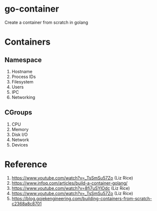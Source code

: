 # go-container
Create a container from scratch in golang

# Containers   
## Namespace   
1. Hostname
2. Process IDs
3. Filesystem
4. Users
5. IPC
6. Networking

## CGroups
1. CPU
2. Memory
3. Disk I/O
4. Network
5. Devices

# Reference
1. https://www.youtube.com/watch?v=_TsSmSu57Zo  (Liz Rice)
2. https://www.infoq.com/articles/build-a-container-golang/
3. https://www.youtube.com/watch?v=8fi7uSYlOdc  (Liz Rice)
4. https://www.youtube.com/watch?v=_TsSmSu57Zo  (Liz Rice)
5. https://blog.gojekengineering.com/building-containers-from-scratch-c2368a8c8701